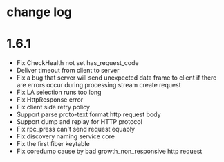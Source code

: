 change log
====

# 1.6.1

* Fix CheckHealth not set has_request_code
* Deliver timeout from client to server
* Fix a bug that server will send unexpected data frame to client if there are errors occur during processing stream create request
* Fix LA selection runs too long
* Fix HttpResponse error
* Fix client side retry policy
* Support parse proto-text format http request body
* Support dump and replay for HTTP protocol
* Fix rpc_press can't send request equably
* Fix discovery naming service core
* Fix the first fiber keytable
* Fix coredump cause by bad growth_non_responsive http request